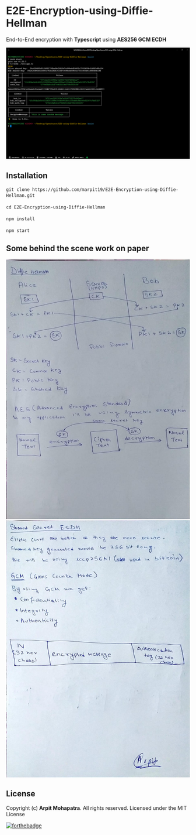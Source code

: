 # E2E-Encryption-using-Diffie-Hellman

End-to-End encryption with **Typescript** using **AES256 GCM ECDH**

<div align="center">
	<img src="screenshots/3.PNG" />
</div>

## Installation

```sh-session
git clone https://github.com/marpit19/E2E-Encryption-using-Diffie-Hellman.git

cd E2E-Encryption-using-Diffie-Hellman

npm install

npm start
```

## Some behind the scene work on paper

<div align="center">
	<img src="screenshots/1.jpeg" />
    <img src="screenshots/2.jpeg" />
</div>

## License

Copyright (c) **Arpit Mohapatra**. All rights reserved. Licensed under the MIT License

[![forthebadge](https://forthebadge.com/images/badges/made-with-typescript.svg)](https://forthebadge.com)
